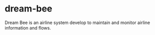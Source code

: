# dream-bee
Dream Bee is an airline system develop to maintain and monitor airline information and flows. 

